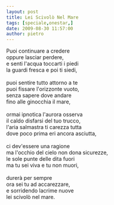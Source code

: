 ```yaml
---
layout: post
title: Lei Scivolò Nel Mare
tags: [speciale,onestar,]
date: 2009-08-30 11:57:00
author: pietro
---
```

Puoi continuare a credere<br/>oppure lasciar perdere,<br/>e senti l'acqua toccarti i piedi<br/>la guardi fresca e poi ti siedi,<br/><br/>puoi sentire tutto attorno a te<br/>puoi fissare l'orizzonte vuoto,<br/>senza sapere dove andare<br/>fino alle ginocchia il mare,<br/><br/>ormai ipnotica l'aurora osserva<br/>il caldo disfarsi del tuo trucco,<br/>l'aria salmastra ti carezza tutta<br/>dove poco prima eri ancora asciutta,<br/><br/>ci dev'essere una ragione<br/>ma l'occhio del cielo non dona sicurezze,<br/>le sole punte delle dita fuori<br/>ma tu sei viva e tu non muori,<br/><br/>durerà per sempre<br/>ora sei tu ad accarezzare,<br/>e sorridendo lacrime nuove<br/>lei scivolò nel mare.
